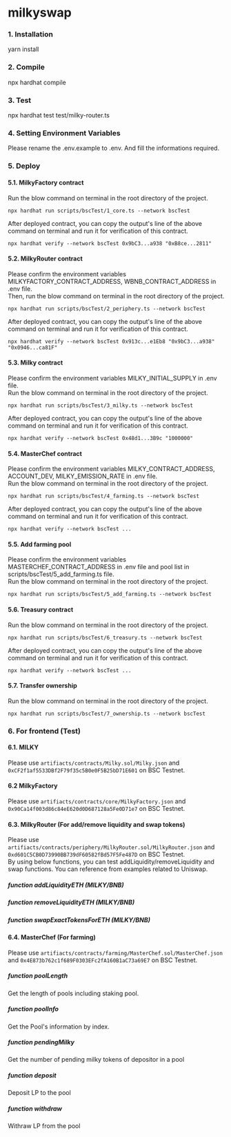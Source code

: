 # milkyswap
### 1. Installation
yarn install
### 2. Compile
npx hardhat compile
### 3. Test
npx hardhat test test/milky-router.ts
### 4. Setting Environment Variables
Please rename the .env.example to .env. And fill the informations required.
### 5. Deploy
#### 5.1. MilkyFactory contract
Run the blow command on terminal in the root directory of the project.
```shell
npx hardhat run scripts/bscTest/1_core.ts --network bscTest
```
After deployed contract, you can copy the output's line of the above command on terminal and run it for verification of this contract.
```shell
npx hardhat verify --network bscTest 0x9bC3...a938 "0xB8ce...2811"
```

#### 5.2. MilkyRouter contract
Please confirm the environment variables MILKYFACTORY_CONTRACT_ADDRESS, WBNB_CONTRACT_ADDRESS in .env file. <br>
Then, run the blow command on terminal in the root directory of the project.
```shell
npx hardhat run scripts/bscTest/2_periphery.ts --network bscTest
```
After deployed contract, you can copy the output's line of the above command on terminal and run it for verification of this contract.
```shell
npx hardhat verify --network bscTest 0x913c...e1Eb8 "0x9bC3...a938" "0x0946...ca81F"
```

#### 5.3. Milky contract
Please confirm the environment variables MILKY_INITIAL_SUPPLY in .env file. <br>
Run the blow command on terminal in the root directory of the project.
```shell
npx hardhat run scripts/bscTest/3_milky.ts --network bscTest
```
After deployed contract, you can copy the output's line of the above command on terminal and run it for verification of this contract.
```shell
npx hardhat verify --network bscTest 0x48d1...3B9c "1000000"
```

#### 5.4. MasterChef contract
Please confirm the environment variables MILKY_CONTRACT_ADDRESS, ACCOUNT_DEV, MILKY_EMISSION_RATE in .env file. <br>
Run the blow command on terminal in the root directory of the project.
```shell
npx hardhat run scripts/bscTest/4_farming.ts --network bscTest
```
After deployed contract, you can copy the output's line of the above command on terminal and run it for verification of this contract.
```shell
npx hardhat verify --network bscTest ...
```
#### 5.5. Add farming pool
Please confirm the environment variables MASTERCHEF_CONTRACT_ADDRESS in .env file and pool list in scripts/bscTest/5_add_farming.ts file. <br>
Run the blow command on terminal in the root directory of the project.
```shell
npx hardhat run scripts/bscTest/5_add_farming.ts --network bscTest
```

#### 5.6. Treasury contract
Run the blow command on terminal in the root directory of the project.
```shell
npx hardhat run scripts/bscTest/6_treasury.ts --network bscTest
```
After deployed contract, you can copy the output's line of the above command on terminal and run it for verification of this contract.
```shell
npx hardhat verify --network bscTest ...
```

#### 5.7. Transfer ownership
Run the blow command on terminal in the root directory of the project.
```shell
npx hardhat run scripts/bscTest/7_ownership.ts --network bscTest
```

### 6. For frontend (Test)
#### 6.1. MILKY
Please use <code>artifiacts/contracts/Milky.sol/Milky.json</code> and <code>0xCF2f1af5533DBf2F79f35c5B0e0F5B25bD71E601</code> on BSC Testnet.
#### 6.2 MilkyFactory
Please use <code>artifiacts/contracts/core/MilkyFactory.json</code> and <code>0x90Ca14f003d86c84eE620d0D687128a5Fe0D71e7</code> on BSC Testnet.
#### 6.3. MilkyRouter (For add/remove liquidity and swap tokens)
Please use <code>artifiacts/contracts/periphery/MilkyRouter.sol/MilkyRouter.json</code> and <code>0xd601C5CB0D73990BB739dF60582fBd57F5Fe487D</code> on BSC Testnet.<br>
By using below functions, you can test addLiquidity/removeLiquidity and swap functions. You can reference from examples related to Uniswap.
##### function addLiquidityETH (MILKY/BNB)
##### function removeLiquidityETH (MILKY/BNB)
##### function swapExactTokensForETH (MILKY/BNB)
#### 6.4. MasterChef (For farming)
Please use <code>artifiacts/contracts/farming/MasterChef.sol/MasterChef.json</code> and <code>0x4E873b762c1f689F0303EFc2fA160B1aC73a69E7</code> on BSC Testnet.<br>
##### function poolLength
Get the length of pools including staking pool.
##### function poolInfo
Get the Pool's information by index.
##### function pendingMilky
Get the number of pending milky tokens of depositor in a pool
##### function deposit
Deposit LP to the pool
##### function withdraw
Withraw LP from the pool